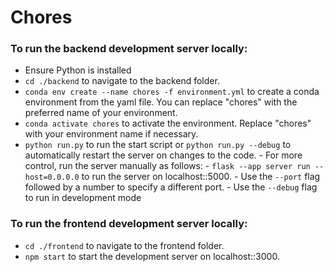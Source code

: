 # Chores


### To run the backend development server locally:
- Ensure Python is installed
- `cd ./backend` to navigate to the backend folder.
- `conda env create --name chores -f environment.yml` to create a conda environment from the yaml file. You can replace "chores" with the preferred name of your environment.
- `conda activate chores` to activate the environment. Replace "chores" with your environment name if necessary. 
- `python run.py` to run the start script or  `python run.py --debug` to automatically restart the server on changes to the code.
        - For more control, run the server manually as follows:
        - `flask --app server run --host=0.0.0.0` to  run the server on localhost::5000. 
            - Use the `--port` flag followed by a number to specify a different port. 
            - Use the `--debug` flag to run in development mode


### To run the frontend development server locally:
- `cd ./frontend` to navigate to the frontend folder.
- `npm start` to start the development server on localhost::3000.